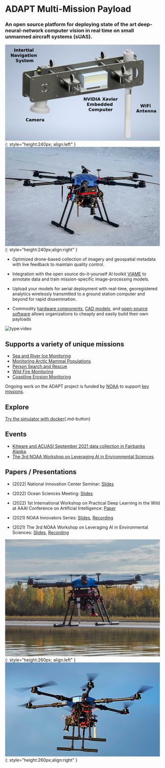 # ADAPT Multi-Mission Payload

### An open source platform for deploying state of the art deep-neural-network computer vision in real time on small unmanned aircraft systems (sUAS).

![Payload CAD Rendering](img/adapt_payload_assembly.png){: style="height:240px; align:left" } ![sUAS](img/snow_img.png){: style="height:240px;align:right" }

* Optimized drone-based collection of imagery and geospatial metadata with live feedback to maintain quality control.

* Integration with the open source do-it-yourself AI toolkit [VIAME](https://www.viametoolkit.org/) to annotate data and train mission-specific image-processing models.

* Upload your models for aerial deployment with real-time, georegistered analytics wirelessly transmitted to a ground station computer and beyond for rapid dissemination.

* Commodity [hardware components](parts), [CAD models](https://github.com/Kitware/adapt/tree/main/cad), and [open-source software](https://gitlab.kitware.com/adapt/adapt_ros_ws) allows organizations to cheaply and easily build their own payloads

![type:video](https://player.vimeo.com/video/604889851)

## Supports a variety of unique missions

* [Sea and River Ice Monitoring](ice_monitor.md)
* [Monitoring Arctic Mammal Populations](ice_seal.md)
* [Person Search and Rescue](search_and_rescue.md)
* [Wild Fire Monitoring](fire_monitoring.md)
* [Coastline Erosion Monitoring](coastline_monitoring.md)

Ongoing work on the ADAPT project is funded by [NOAA](https://www.noaa.gov/) to support [key missions](https://uas.noaa.gov/Portals/5/Docs/NOAA%20UAS%20Program%20Overview%2019Apr2019.pdf?ver=2019-04-22-144716-137).


## Explore
[Try the simulator with docker](https://gitlab.kitware.com/adapt/adapt/-/tree/master/AirSim){.md-button}

## Events
* [Kitware and ACUASI September 2021 data collection in Fairbanks Alaska](sept_2021_collects.md).
* [The 3rd NOAA Workshop on Leveraging AI in Environmental Sciences](https://2021noaaaiworkshop.sched.com/info)

## Papers / Presentations
* (2022) National Innovation Center Seminar: [Slides](https://docs.google.com/presentation/d/1Z0FEdAjt3vTNZYKwsOXEP_GBd8f6RWV7H0KD1kT_Cfg/edit?usp=sharing)

* (2022) Ocean Sciences Meeting: [Slides](https://docs.google.com/presentation/d/15Ib9vKES6aAzlCuejUdRuDkyPnBcADa_OHr9GyepWBY/edit?usp=sharing)

* (2022) 1st International Workshop on Practical Deep Learning in the Wild at AAAI Conference on Artificial Intelligence: [Paper](https://arxiv.org/abs/2201.10366)

* (2021) NOAA Innovators Series: [Slides](https://docs.google.com/presentation/d/1Bp65DTJMgateIyRNzrCvjfHrLshqS3AUaba3lLGbTts/edit?usp=sharing), [Recording](https://www.youtube.com/watch?v=eD95Di6B5wo&t=1735s)
* (2021) The 3rd NOAA Workshop on Leveraging AI in Environmental Sciences: [Slides](https://docs.google.com/presentation/d/1PMgJrYxrqMtuJYR-xiAdFsjSSQt90_XOcYZ5pRXP4sk/edit#slide=id.p), [Recording](https://drive.google.com/file/d/1BI0qeIOw7TK262lNJzK_m3XIJd-RSvQn/view?usp=sharing)


![sUAS](img/ondrone.png){: style="height:260px; align:left" } ![sUAS](img/ondrone2.png){: style="height:260px;align:right" }